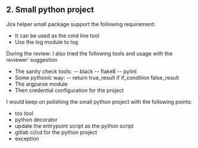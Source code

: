 ## 2. Small python project

Jira helper small package support the following requirement:

- It can be used as the cmd line tool
- Use the log module to log

During the review:
I also tried the following tools and usage with the reviewer' suggestion
- The sanity check tools:
-- black
-- flake8
-- pylint
- Some pythonic way:
-- return true_result if if_condition false_result
- The argparse module
- Then credential configuration for the project

I would keep on polishing the small python project with the following points:
- tox tool
- python decorator
- update the entrypoint script as the python script
- gitlab ci/cd for the python project
- exception
